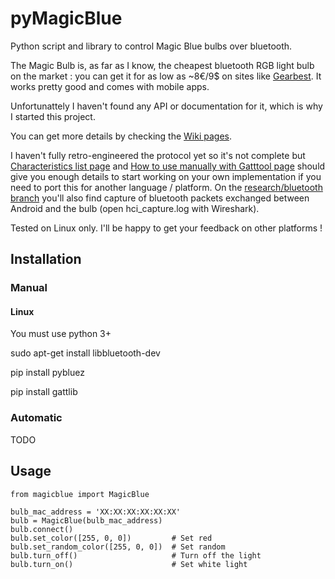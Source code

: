 # pyMagicBlue
Python script and library to control Magic Blue bulbs over bluetooth.

The Magic Bulb is, as far as I know, the cheapest bluetooth RGB light bulb on the market : you can get it for as low as ~8€/9$ on sites like [Gearbest](http://www.gearbest.com/smart-light-bulb/pp_230349.html). It works pretty good and comes with mobile apps.

Unfortunattely I haven't found any API or documentation for it, which is why I started this project.

You can get more details by checking the [Wiki pages](https://github.com/Betree/pyMagicBlue/wiki).

I haven't fully retro-engineered the protocol yet so it's not complete but
[Characteristics list page](https://github.com/Betree/pyMagicBlue/wiki/Characteristics-list) and
[How to use manually with Gatttool page](https://github.com/Betree/pyMagicBlue/wiki/How-to-use-manually-with-Gatttool)
should give you enough details to start working on your own implementation if you need to port this for another
language / platform.
On the [research/bluetooth branch](https://github.com/Betree/pyMagicBlue/tree/research/bluetooth) you'll also find capture of bluetooth packets exchanged between Android and the bulb (open hci_capture.log with Wireshark).

Tested on Linux only. I'll be happy to get your feedback on other platforms !

## Installation
### Manual
#### Linux
You must use python 3+

sudo apt-get install libbluetooth-dev

pip install pybluez

pip install gattlib

### Automatic
TODO

## Usage

    from magicblue import MagicBlue
    
    bulb_mac_address = 'XX:XX:XX:XX:XX:XX'
    bulb = MagicBlue(bulb_mac_address)
    bulb.connect()
    bulb.set_color([255, 0, 0])         # Set red
    bulb.set_random_color([255, 0, 0])  # Set random
    bulb.turn_off()                     # Turn off the light
    bulb.turn_on()                      # Set white light
